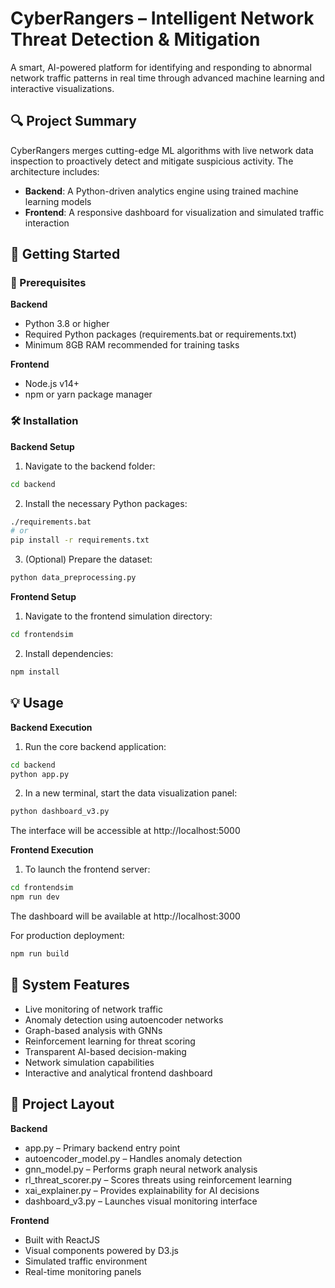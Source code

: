 # CyberRangers – Intelligent Network Threat Detection & Mitigation

A smart, AI-powered platform for identifying and responding to abnormal network traffic patterns in real time through advanced machine learning and interactive visualizations.

## 🔍 Project Summary

CyberRangers merges cutting-edge ML algorithms with live network data inspection to proactively detect and mitigate suspicious activity. The architecture includes:

- **Backend**: A Python-driven analytics engine using trained machine learning models
- **Frontend**: A responsive dashboard for visualization and simulated traffic interaction

## 🚀 Getting Started

### 🔧 Prerequisites

**Backend**
- Python 3.8 or higher
- Required Python packages (requirements.bat or requirements.txt)
- Minimum 8GB RAM recommended for training tasks

**Frontend**
- Node.js v14+
- npm or yarn package manager

### 🛠️ Installation

**Backend Setup**
1. Navigate to the backend folder:
```bash
cd backend
```

2. Install the necessary Python packages:
```bash
./requirements.bat
# or
pip install -r requirements.txt
```

3. (Optional) Prepare the dataset:
```bash
python data_preprocessing.py
```

**Frontend Setup**
1. Navigate to the frontend simulation directory:
```bash
cd frontendsim
```

2. Install dependencies:
```bash
npm install
```

## 💡 Usage

**Backend Execution**
1. Run the core backend application:
```bash
cd backend
python app.py
```

2. In a new terminal, start the data visualization panel:
```bash
python dashboard_v3.py
```
The interface will be accessible at http://localhost:5000

**Frontend Execution**
1. To launch the frontend server:
```bash
cd frontendsim
npm run dev
```
The dashboard will be available at http://localhost:3000

For production deployment:
```bash
npm run build
```

## 🧠 System Features

- Live monitoring of network traffic
- Anomaly detection using autoencoder networks
- Graph-based analysis with GNNs
- Reinforcement learning for threat scoring
- Transparent AI-based decision-making
- Network simulation capabilities
- Interactive and analytical frontend dashboard

## 📁 Project Layout

**Backend**
- app.py – Primary backend entry point
- autoencoder_model.py – Handles anomaly detection
- gnn_model.py – Performs graph neural network analysis
- rl_threat_scorer.py – Scores threats using reinforcement learning
- xai_explainer.py – Provides explainability for AI decisions
- dashboard_v3.py – Launches visual monitoring interface

**Frontend**
- Built with ReactJS
- Visual components powered by D3.js
- Simulated traffic environment
- Real-time monitoring panels